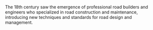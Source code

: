 The 18th century saw the emergence of professional road builders and engineers who specialized in road construction and maintenance, introducing new techniques and standards for road design and management.
